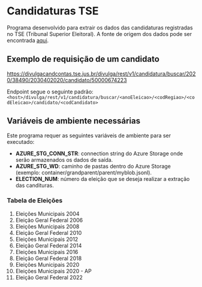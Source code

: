 # Candidaturas TSE

Programa desenvolvido para extrair os dados das candidaturas registradas no TSE (Tribunal Superior Eleitoral). A fonte de origem dos dados pode ser encontrada [aqui](https://divulgacandcontas.tse.jus.br/divulga/).

## Exemplo de requisição de um candidato

https://divulgacandcontas.tse.jus.br/divulga/rest/v1/candidatura/buscar/2020/38490/2030402020/candidato/50000674223

Endpoint segue o seguinte padrão: `<host>/divulga/rest/v1/candidatura/buscar/<anoEleicao>/<codRegiao>/<codEleicao>/candidato/<codCandidato>`

## Variáveis de ambiente necessárias

Este programa requer as seguintes variáveis de ambiente para ser executado:

- **AZURE_STG_CONN_STR**: connection string do Azure Storage onde serão armazenados os dados de saída.
- **AZURE_STG_WD**: caminho de pastas dentro do Azure Storage (exemplo: container/grandparent/parent/myblob.jsonl).
- **ELECTION_NUM**: número da eleição que se deseja realizar a extração das candituras.

### Tabela de Eleições

1. Eleições Municipais 2004
2. Eleição Geral Federal 2006
3. Eleições Municipais 2008
4. Eleição Geral Federal 2010
5. Eleições Municipais 2012
6. Eleição Geral Federal 2014
7. Eleições Municipais 2016
8. Eleição Geral Federal 2018
9. Eleições Municipais 2020
10. Eleições Municipais 2020 - AP
11. Eleição Geral Federal 2022
